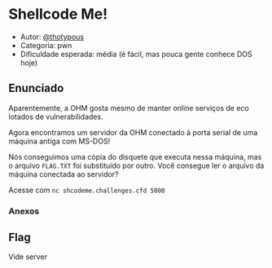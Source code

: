 # Shellcode Me!

* Autor: [@thotypous](https://github.com/thotypous)
* Categoria: pwn
* Dificuldade esperada: média (é fácil, mas pouca gente conhece DOS hoje)

## Enunciado

Aparentemente, a OHM gosta mesmo de manter online serviços de eco lotados de vulnerabilidades.

Agora encontramos um servidor da OHM conectado à porta serial de uma máquina antiga com MS-DOS!

Nós conseguimos uma cópia do disquete que executa nessa máquina, mas o arquivo `FLAG.TXT` foi substituído por outro. Você consegue ler o arquivo da máquina conectada ao servidor?

Acesse com `nc shcodeme.challenges.cfd 5000`

### Anexos


## Flag

Vide server
